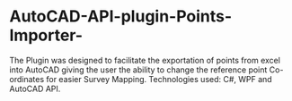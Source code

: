 # AutoCAD-API-plugin-Points-Importer-
The Plugin was designed to facilitate the exportation of points from excel into AutoCAD giving the user the ability to change the reference point Co-ordinates for easier Survey Mapping. Technologies used: C#, WPF and AutoCAD API.

